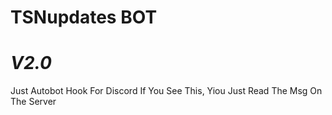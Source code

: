 # TSNupdates BOT
# _V2.0_


Just Autobot Hook For Discord If You See This, Yiou Just Read The Msg On The Server 
